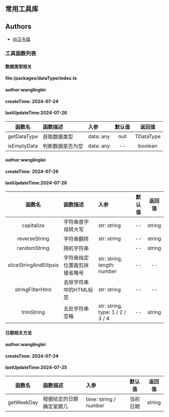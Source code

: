 ## 常用工具库
## Authors

- [@汪令镭](https://github.com/wanglinglei/wanglinglei)
### 工具函数列表
#### 	数据类型相关
#### file:/packages/dataType/index.ts
#### author:wanglinglei
#### createTime: 2024-07-24
#### lastUpdateTime:2024-07-26 
 | 函数名 | 函数描述|入参|默认值|返回值| 
 |:----:|:----|:----|:----:|:----:|
|getDataType| 获取数据类型|data: any|null|TDataType|
|isEmptyData| 判断数据是否为空|data: any|--|boolean|
#### author:wanglinglei
#### createTime: 2024-07-26
#### lastUpdateTime:2024-07-26 
 | 函数名 | 函数描述|入参|默认值|返回值| 
 |:----:|:----|:----|:----:|:----:|
|capitalize| 字符串首字母转大写|str: string|--|string|
|reverseString| 字符串翻转|str: string|--|string|
|randomString| 随机字符串||--|string|
|sliceStringAndEllipsis| 字符串指定位置裁剪拼接省略号|str: string, length: number|--|--|
|stringFilterHtml| 去除字符串中的HTML标签|str: string|--|--|
|trimString| 去处字符串空格|str: string, type: 1 / 2 / 3 / 4|--|string|
#### 	日期相关方法
#### author:wanglinglei
#### createTime: 2024-07-24
#### lastUpdateTime:2024-07-25 
 | 函数名 | 函数描述|入参|默认值|返回值| 
 |:----:|:----|:----|:----:|:----:|
|getWeekDay| 根据给定的日期确定星期几|time: string / number| 当前日期|string|
